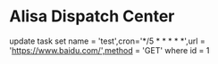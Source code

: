 # Alisa Dispatch Center

update task set name = 'test',cron='*/5 * * * * *',url = 'https://www.baidu.com/',method = 'GET' where id = 1